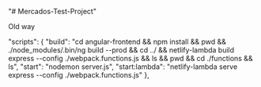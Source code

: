 "# Mercados-Test-Project" 

Old way

"scripts": {
    "build": "cd angular-frontend && npm install && pwd && ./node_modules/.bin/ng build --prod && cd ../ && netlify-lambda build express --config ./webpack.functions.js && ls && pwd && cd ./functions && ls",
    "start": "nodemon server.js",
    "start:lambda": "netlify-lambda serve express --config ./webpack.functions.js"
  },
